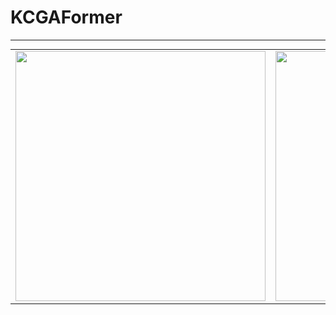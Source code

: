 # KCGAFormer
***
<table style="margin: 0 auto; border-spacing: 20px;">
  <tr>
    <td><img src="./Visualization/CAM1.png" width="400"/></td>
    <td><img src="./Visualization/CAM2.png" width="400"/></td>
  </tr>
</table>

